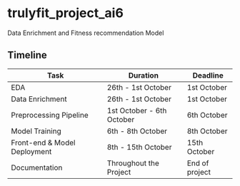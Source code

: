 # trulyfit_project_ai6
Data Enrichment and Fitness recommendation Model

## Timeline
| Task | Duration | Deadline |
|------|----------|----------|
| EDA | 26th - 1st October | 1st October |
| Data Enrichment | 26th - 1st October | 1st October |
| Preprocessing Pipeline | 1st October - 6th October | 6th October |
| Model Training | 6th - 8th October | 8th October |
| Front-end & Model Deployment | 8th - 15th October | 15th October |
| Documentation | Throughout the Project | End of project |

